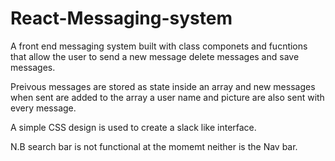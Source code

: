 
# React-Messaging-system

A front end messaging system built with class componets and fucntions that allow the user to 
send a new message delete messages and save messages.

Preivous messages are stored as state inside an array and new messages when sent are added to the array
a user name and picture are also sent with every message.

A simple CSS design is used to create a slack like interface.

N.B search bar is not functional at the momemt neither is the Nav bar. 
